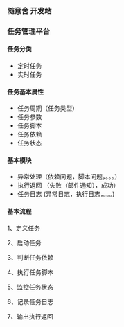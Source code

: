 ### 随意舍 开发站

### 任务管理平台

#### 任务分类

+ 定时任务
+ 实时任务

#### 任务基本属性

+ 任务周期（任务类型）
+ 任务参数
+ 任务脚本
+ 任务依赖
+ 任务状态

#### 基本模块

+ 异常处理（依赖问题，脚本问题，。。。）
+ 执行返回 （失败（邮件通知），成功）
+ 任务日志 (异常日志，执行日志，。。。)

#### 基本流程

1、定义任务

2、启动任务

3、判断任务依赖

4、执行任务脚本

5、监控任务状态

6、记录任务日志

7、输出执行返回